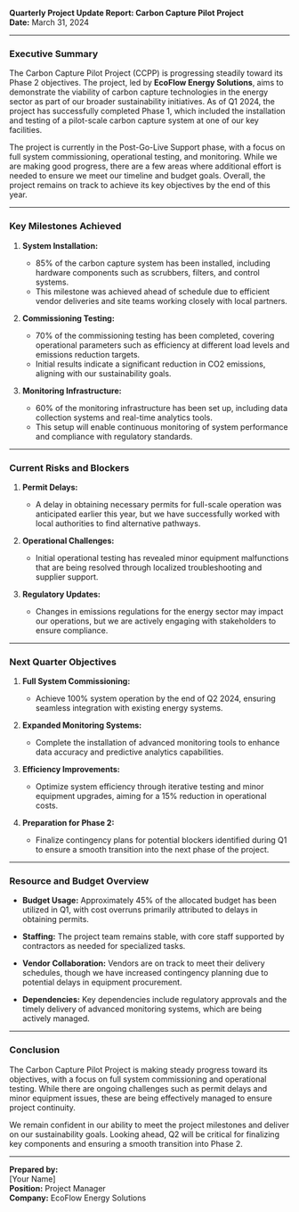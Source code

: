 

**Quarterly Project Update Report: Carbon Capture Pilot Project**  
**Date:** March 31, 2024  

---

### **Executive Summary**

The Carbon Capture Pilot Project (CCPP) is progressing steadily toward its Phase 2 objectives. The project, led by **EcoFlow Energy Solutions**, aims to demonstrate the viability of carbon capture technologies in the energy sector as part of our broader sustainability initiatives. As of Q1 2024, the project has successfully completed Phase 1, which included the installation and testing of a pilot-scale carbon capture system at one of our key facilities.  

The project is currently in the Post-Go-Live Support phase, with a focus on full system commissioning, operational testing, and monitoring. While we are making good progress, there are a few areas where additional effort is needed to ensure we meet our timeline and budget goals. Overall, the project remains on track to achieve its key objectives by the end of this year.

---

### **Key Milestones Achieved**

1. **System Installation:**  
   - 85% of the carbon capture system has been installed, including hardware components such as scrubbers, filters, and control systems.  
   - This milestone was achieved ahead of schedule due to efficient vendor deliveries and site teams working closely with local partners.

2. **Commissioning Testing:**  
   - 70% of the commissioning testing has been completed, covering operational parameters such as efficiency at different load levels and emissions reduction targets.  
   - Initial results indicate a significant reduction in CO2 emissions, aligning with our sustainability goals.

3. **Monitoring Infrastructure:**  
   - 60% of the monitoring infrastructure has been set up, including data collection systems and real-time analytics tools.  
   - This setup will enable continuous monitoring of system performance and compliance with regulatory standards.

---

### **Current Risks and Blockers**

1. **Permit Delays:**  
   - A delay in obtaining necessary permits for full-scale operation was anticipated earlier this year, but we have successfully worked with local authorities to find alternative pathways.  

2. **Operational Challenges:**  
   - Initial operational testing has revealed minor equipment malfunctions that are being resolved through localized troubleshooting and supplier support.  

3. **Regulatory Updates:**  
   - Changes in emissions regulations for the energy sector may impact our operations, but we are actively engaging with stakeholders to ensure compliance.

---

### **Next Quarter Objectives**

1. **Full System Commissioning:**  
   - Achieve 100% system operation by the end of Q2 2024, ensuring seamless integration with existing energy systems.  

2. **Expanded Monitoring Systems:**  
   - Complete the installation of advanced monitoring tools to enhance data accuracy and predictive analytics capabilities.  

3. **Efficiency Improvements:**  
   - Optimize system efficiency through iterative testing and minor equipment upgrades, aiming for a 15% reduction in operational costs.  

4. **Preparation for Phase 2:**  
   - Finalize contingency plans for potential blockers identified during Q1 to ensure a smooth transition into the next phase of the project.

---

### **Resource and Budget Overview**

- **Budget Usage:** Approximately 45% of the allocated budget has been utilized in Q1, with cost overruns primarily attributed to delays in obtaining permits.  

- **Staffing:** The project team remains stable, with core staff supported by contractors as needed for specialized tasks.  

- **Vendor Collaboration:** Vendors are on track to meet their delivery schedules, though we have increased contingency planning due to potential delays in equipment procurement.  

- **Dependencies:** Key dependencies include regulatory approvals and the timely delivery of advanced monitoring systems, which are being actively managed.

---

### **Conclusion**

The Carbon Capture Pilot Project is making steady progress toward its objectives, with a focus on full system commissioning and operational testing. While there are ongoing challenges such as permit delays and minor equipment issues, these are being effectively managed to ensure project continuity.  

We remain confident in our ability to meet the project milestones and deliver on our sustainability goals. Looking ahead, Q2 will be critical for finalizing key components and ensuring a smooth transition into Phase 2.

---

**Prepared by:**  
[Your Name]  
**Position:** Project Manager  
**Company:** EcoFlow Energy Solutions